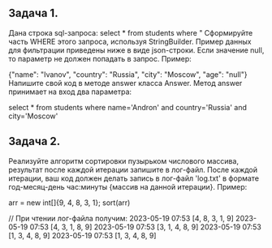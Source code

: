 ## Задача 1.
Дана строка sql-запроса:
select * from students where "
Сформируйте часть WHERE этого запроса, используя StringBuilder. Пример данных для фильтрации приведены ниже в виде json-строки. Если значение null, то параметр не должен попадать в запрос.
Пример:

{"name": "Ivanov", "country": "Russia", "city": "Moscow", "age": "null"}
Напишите свой код в методе answer класса Answer. Метод answer принимает на вход два параметра:

select * from students where name='Andron' and country='Russia' and city='Moscow'

## Задача 2.
Реализуйте алгоритм сортировки пузырьком числового массива, результат после каждой итерации запишите в лог-файл.
После каждой итерации, ваш код должен делать запись в лог-файл 'log.txt' в формате год-месяц-день час:минуты {массив на данной итерации}.
Пример:

arr = new int[]{9, 4, 8, 3, 1};
sort(arr)

// При чтении лог-файла получим:
2023-05-19 07:53 [4, 8, 3, 1, 9]
2023-05-19 07:53 [4, 3, 1, 8, 9]
2023-05-19 07:53 [3, 1, 4, 8, 9]
2023-05-19 07:53 [1, 3, 4, 8, 9]
2023-05-19 07:53 [1, 3, 4, 8, 9]